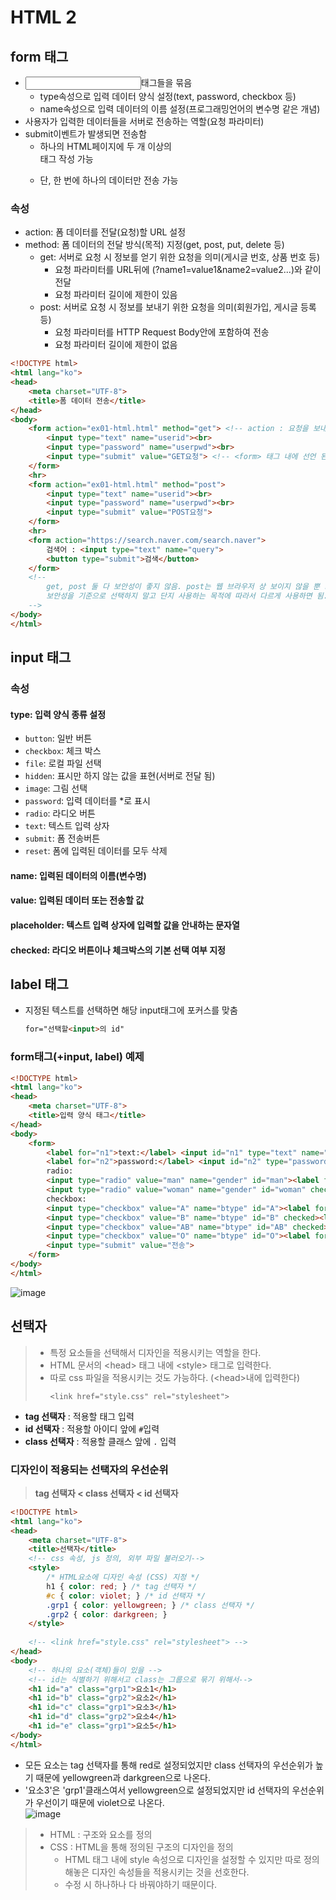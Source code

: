 # HTML 2
## form 태그
* <input>태그들을 묶음
  * type속성으로 입력 데이터 양식 설정(text, password, checkbox 등)
  * name속성으로 입력 데이터의 이름 설정(프로그래밍언어의 변수명 같은 개념)
* 사용자가 입력한 데이터들을 서버로 전송하는 역할(요청 파라미터)
* submit이벤트가 발생되면 전송함
  * 하나의 HTML페이지에 두 개 이상의 <form>태그 작성 가능
  * 단, 한 번에 하나의 <form>데이터만 전송 가능

### 속성
* action: 폼 데이터를 전달(요청)할 URL 설정
* method: 폼 데이터의 전달 방식(목적) 지정(get, post, put, delete 등)
  * get: 서버로 요청 시 정보를 얻기 위한 요청을 의미(게시글 번호, 상품 번호 등)
    * 요청 파라미터를 URL뒤에 (?name1=value1&name2=value2...)와 같이 전달
    * 요청 파라미터 길이에 제한이 있음
  * post: 서버로 요청 시 정보를 보내기 위한 요청을 의미(회원가입, 게시글 등록 등)
    * 요청 파라미터를 HTTP Request Body안에 포함하여 전송
    * 요청 파라미터 길이에 제한이 없음
```html
<!DOCTYPE html>
<html lang="ko">
<head>
    <meta charset="UTF-8">
    <title>폼 데이터 전송</title>
</head>
<body>
    <form action="ex01-html.html" method="get"> <!-- action : 요청을 보내는 페이지 / method : 요청 방식-->
        <input type="text" name="userid"><br>
        <input type="password" name="userpwd"><br>
        <input type="submit" value="GET요청"> <!-- <form> 태그 내에 선언 된 <input>태그에 value들을 전송하는 버튼-->
    </form>
    <hr>
    <form action="ex01-html.html" method="post">
        <input type="text" name="userid"><br>
        <input type="password" name="userpwd"><br>
        <input type="submit" value="POST요청">
    </form>
    <hr>
    <form action="https://search.naver.com/search.naver">
        검색어 : <input type="text" name="query">
        <button type="submit">검색</button>
    </form>
    <!-- 
        get, post 둘 다 보안성이 좋지 않음. post는 웹 브라우저 상 보이지 않을 뿐 request body안에 파라미터를 포함함.
        보안성을 기준으로 선택하지 말고 단지 사용하는 목적에 따라서 다르게 사용하면 됨.
    -->
</body>
</html>
```
## input 태그
### 속성
#### type: 입력 양식 종류 설정
* `button`: 일반 버튼
* `checkbox`: 체크 박스
* `file`: 로컬 파일 선택
* `hidden`: 표시만 하지 않는 값을 표현(서버로 전달 됨)
* `image`: 그림 선택
* `password`: 입력 데이터를 \*로 표시
* `radio`: 라디오 버튼
* `text`: 텍스트 입력 상자
* `submit`: 폼 전송버튼
* `reset`: 폼에 입력된 데이터를 모두 삭제
#### name: 입력된 데이터의 이름(변수명)
#### value: 입력된 데이터 또는 전송할 값
#### placeholder: 텍스트 입력 상자에 입력할 값을 안내하는 문자열
#### checked: 라디오 버튼이나 체크박스의 기본 선택 여부 지정

## label 태그 
* 지정된 텍스트를 선택하면 해당 input태그에 포커스를 맞춤
  ```html
  for="선택할<input>의 id"
  ```
### form태그(+input, label) 예제
```html
<!DOCTYPE html>
<html lang="ko">
<head>
    <meta charset="UTF-8">
    <title>입력 양식 태그</title>
</head>
<body>
    <form>
        <label for="n1">text:</label> <input id="n1" type="text" name="n1" value="aaa" placeholder="텍스트 입력"><br>
        <label for="n2">password:</label> <input id="n2" type="password" name="n2" placeholder="비밀번호 입력"><br>
        radio:
        <input type="radio" value="man" name="gender" id="man"><label for="man">남</label>
        <input type="radio" value="woman" name="gender" id="woman" checked><label for="woman">여</label><br>
        checkbox:
        <input type="checkbox" value="A" name="btype" id="A"><label for="A">A</label>
        <input type="checkbox" value="B" name="btype" id="B" checked><label for="B">B</label>
        <input type="checkbox" value="AB" name="btype" id="AB" checked><label for="AB">AB</label>
        <input type="checkbox" value="O" name="btype" id="O"><label for="O">O</label>
        <input type="submit" value="전송">
    </form>
</body>
</html>
```
![image](https://user-images.githubusercontent.com/79209568/117759267-77b5b880-b25e-11eb-8a94-b1e091d41b07.png)

## 선택자
> * 특정 요소들을 선택해서 디자인을 적용시키는 역할을 한다.
> * HTML 문서의 \<head> 태그 내에 \<style> 태그로 입력한다.
> * 따로 css 파일을 적용시키는 것도 가능하다. (\<head>내에 입력한다)
>   ```
>   <link href="style.css" rel="stylesheet">
>   ```
* **tag 선택자** : 적용할 태그 입력
* **id 선택자** : 적용할 아이디 앞에 `#`입력
* **class 선택자** : 적용할 클래스 앞에 `.` 입력
### 디자인이 적용되는 선택자의 우선순위
> **tag 선택자 < class 선택자 < id 선택자**  
  
```html
<!DOCTYPE html>
<html lang="ko">
<head>
    <meta charset="UTF-8">
    <title>선택자</title>
    <!-- css 속성, js 정의, 외부 파일 불러오기-->
    <style>
        /* HTML요소에 디자인 속성 (CSS) 지정 */
        h1 { color: red; } /* tag 선택자 */
        #c { color: violet; } /* id 선택자 */
        .grp1 { color: yellowgreen; } /* class 선택자 */
        .grp2 { color: darkgreen; }
    </style>
    
    <!-- <link href="style.css" rel="stylesheet"> -->
</head>
<body>
    <!-- 하나의 요소(객체)들이 있을 -->
    <!-- id는 식별하기 위해서고 class는 그룹으로 묶기 위해서-->
    <h1 id="a" class="grp1">요소1</h1>
    <h1 id="b" class="grp2">요소2</h1>
    <h1 id="c" class="grp1">요소3</h1>
    <h1 id="d" class="grp2">요소4</h1>
    <h1 id="e" class="grp1">요소5</h1>
</body>
</html>
```
* 모든 요소는 tag 선택자를 통해 red로 설정되었지만 class 선택자의 우선순위가 높기 때문에 yellowgreen과 darkgreen으로 나온다.
* '요소3'은 'grp1'클래스여서 yellowgreen으로 설정되었지만 id 선택자의 우선순위가 우선이기 때문에 violet으로 나온다.  
![image](https://user-images.githubusercontent.com/79209568/117762317-dd587380-b263-11eb-81ae-a50403f4ffbf.png)



> * HTML : 구조와 요소를 정의
> * CSS : HTML을 통해 정의된 구조의 디자인을 정의
>   * HTML 태그 내에 style 속성으로 디자인을 설정할 수 있지만 따로 정의해놓은 디자인 속성들을 적용시키는 것을 선호한다.
>   * 수정 시 하나하나 다 바꿔야하기 때문이다.









